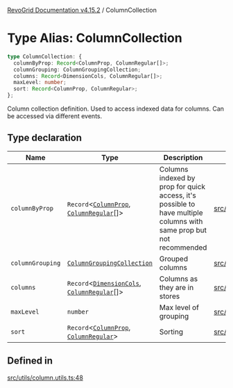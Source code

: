 [RevoGrid Documentation v4.15.2](README.md) / ColumnCollection

# Type Alias: ColumnCollection

```ts
type ColumnCollection: {
  columnByProp: Record<ColumnProp, ColumnRegular[]>;
  columnGrouping: ColumnGroupingCollection;
  columns: Record<DimensionCols, ColumnRegular[]>;
  maxLevel: number;
  sort: Record<ColumnProp, ColumnRegular>;
};
```

Column collection definition.
Used to access indexed data for columns.
Can be accessed via different events.

## Type declaration

| Name | Type | Description | Defined in |
| ------ | ------ | ------ | ------ |
| `columnByProp` | `Record`\<[`ColumnProp`](TypeAlias.ColumnProp.md), [`ColumnRegular`](Interface.ColumnRegular.md)[]\> | Columns indexed by prop for quick access, it's possible to have multiple columns with same prop but not recommended | [src/utils/column.utils.ts:56](https://github.com/revolist/revogrid/blob/30cfedca97f5b42c948bd2668fa87c350d2411bd/src/utils/column.utils.ts#L56) |
| `columnGrouping` | [`ColumnGroupingCollection`](TypeAlias.ColumnGroupingCollection.md) | Grouped columns | [src/utils/column.utils.ts:60](https://github.com/revolist/revogrid/blob/30cfedca97f5b42c948bd2668fa87c350d2411bd/src/utils/column.utils.ts#L60) |
| `columns` | `Record`\<[`DimensionCols`](TypeAlias.DimensionCols.md), [`ColumnRegular`](Interface.ColumnRegular.md)[]\> | Columns as they are in stores | [src/utils/column.utils.ts:52](https://github.com/revolist/revogrid/blob/30cfedca97f5b42c948bd2668fa87c350d2411bd/src/utils/column.utils.ts#L52) |
| `maxLevel` | `number` | Max level of grouping | [src/utils/column.utils.ts:64](https://github.com/revolist/revogrid/blob/30cfedca97f5b42c948bd2668fa87c350d2411bd/src/utils/column.utils.ts#L64) |
| `sort` | `Record`\<[`ColumnProp`](TypeAlias.ColumnProp.md), [`ColumnRegular`](Interface.ColumnRegular.md)\> | Sorting | [src/utils/column.utils.ts:68](https://github.com/revolist/revogrid/blob/30cfedca97f5b42c948bd2668fa87c350d2411bd/src/utils/column.utils.ts#L68) |

## Defined in

[src/utils/column.utils.ts:48](https://github.com/revolist/revogrid/blob/30cfedca97f5b42c948bd2668fa87c350d2411bd/src/utils/column.utils.ts#L48)
